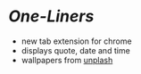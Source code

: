 # *One-Liners* 

- new tab extension for chrome
- displays quote, date and time
- wallpapers from [unplash](https://source.unsplash.com/)
